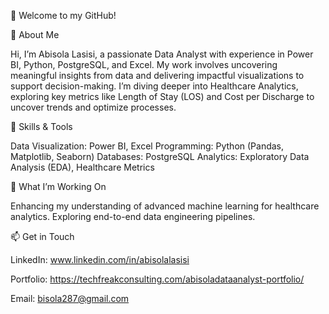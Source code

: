 👋 Welcome to my GitHub!

🚀 About Me

Hi, I’m Abisola Lasisi, a passionate Data Analyst with experience in Power BI, Python, PostgreSQL, and Excel. My work involves uncovering meaningful insights from data and delivering impactful visualizations to support decision-making. I’m diving deeper into Healthcare Analytics, exploring key metrics like Length of Stay (LOS) and Cost per Discharge to uncover trends and optimize processes.

<!---
Adukemi/Adukemi is a ✨ special ✨ repository because its `README.md` (this file) appears on your GitHub profile.
You can click the Preview link to take a look at your changes.
--->
💼 Skills & Tools

Data Visualization: Power BI, Excel
Programming: Python (Pandas, Matplotlib, Seaborn)
Databases: PostgreSQL
Analytics: Exploratory Data Analysis (EDA), Healthcare Metrics


🌱 What I’m Working On

Enhancing my understanding of advanced machine learning for healthcare analytics.
Exploring end-to-end data engineering pipelines.


📫 Get in Touch

LinkedIn: www.linkedin.com/in/abisolalasisi

Portfolio: https://techfreakconsulting.com/abisoladataanalyst-portfolio/ 

Email: bisola287@gmail.com

